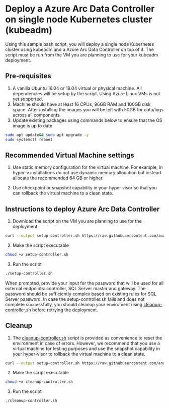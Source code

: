 
# Deploy a Azure Arc Data Controller on single node Kubernetes cluster (kubeadm)

Using this sample bash script, you will deploy a single node Kubernetes cluster using  kubeadm and a Azure Arc Data Controller on top of it. The script must be run from the VM you are planning to use for your kubeadm deployment.

## Pre-requisites

1. A vanilla Ubuntu 16.04 or 18.04 virtual or physical machine. All dependencies will be setup by the script. Using Azure Linux VMs is not yet supported.
1. Machine should have at least 16 CPUs, 96GB RAM and 100GB disk space. After installing the images you will be left with 50GB for data/logs across all components.
1. Update existing packages using commands below to ensure that the OS image is up to date

``` bash
sudo apt update&& sudo apt upgrade -y
sudo systemctl reboot
```

## Recommended Virtual Machine settings

1. Use static memory configuration for the virtual machine. For example, in hyper-v installations do not use dynamic memory allocation but instead allocate the recommended 64 GB or higher.

1. Use checkpoint or snapshot capability in your hyper visor so that you can rollback the virtual machine to a clean state.

## Instructions to deploy Azure Arc Data Controller

1. Download the script on the VM you are planning to use for the deployment

``` bash
curl --output setup-controller.sh https://raw.githubusercontent.com/ananto-msft/sql-server-samples/master/samples/features/azure-arc/deployment/kubeadm/ubuntu-single-node-vm/setup-controller.sh
```

2. Make the script executable

``` bash
chmod +x setup-controller.sh
```

3. Run the script

``` bash
./setup-controller.sh
```

When prompted, provide your input for the password that will be used for all external endpoints: controller, SQL Server master and gateway. The password should be sufficiently complex based on existing rules for SQL Server password.
In case the setup-controller.sh fails and does not complete successfully, you should cleanup your enviroment using [cleanup-controller.sh](cleanup-controller.sh/) before retrying the deployment.

## Cleanup

1. The [cleanup-controller.sh](cleanup-controller.sh/) script is provided as convenience to reset the environment in case of errors. However, we recommend that you use a virtual machine for testing purposes and use the snapshot capability in your hyper-visor to rollback the virtual machine to a clean state.

``` bash
curl --output setup-controller.sh https://raw.githubusercontent.com/ananto-msft/sql-server-samples/master/samples/features/azure-arc/deployment/kubeadm/ubuntu-single-node-vm/cleanup-controller.sh
```

2. Make the script executable

``` bash
chmod +x cleanup-controller.sh
```

3. Run the script

``` bash
./cleanup-controller.sh
```
